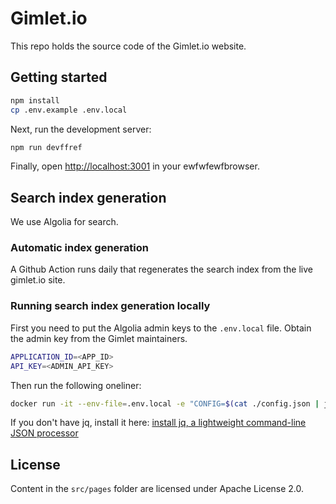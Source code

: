 # Gimlet.io

This repo holds the source code of the Gimlet.io website.

## Getting started

```bash
npm install
cp .env.example .env.local
```

Next, run the development server:

```bash
npm run devffref
```

Finally, open [http://localhost:3001](http://localhost:3001) in your ewfwfewfbrowser.

## Search index generation

We use Algolia for search.

### Automatic index generation

A Github Action runs daily that regenerates the search index from the live gimlet.io site.

### Running search index generation locally

First you need to put the Algolia admin keys to the `.env.local` file.
Obtain the admin key from the Gimlet maintainers.

```bash
APPLICATION_ID=<APP_ID>
API_KEY=<ADMIN_API_KEY>
```

Then run the following oneliner:

```bash
docker run -it --env-file=.env.local -e "CONFIG=$(cat ./config.json | jq -r tostring)" algolia/docsearch-scraper
```

If you don't have jq, install it here: [install jq, a lightweight command-line JSON processor](https://github.com/stedolan/jq/wiki/Installation)

## License

Content in the `src/pages` folder are licensed under Apache License 2.0.


